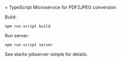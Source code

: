 = TypeScript Microservice for PDF2JPEG conversion

Build:

`npm run-script build`

Run server:

`npm run-script server`


See ske/ts-jobserver-simple for details.



